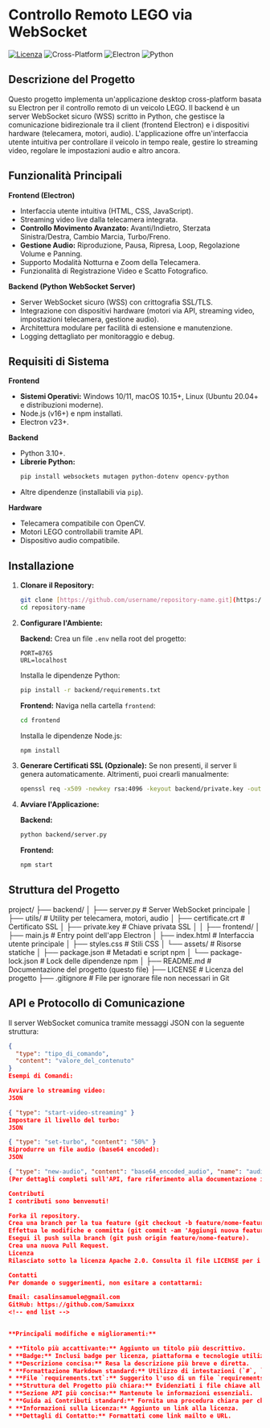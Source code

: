 # Controllo Remoto LEGO via WebSocket

[![Licenza](https://img.shields.io/badge/License-Apache%202.0-blue.svg)](https://opensource.org/licenses/Apache-2.0)
![Cross-Platform](https://img.shields.io/badge/Platform-Windows%20%7C%20macOS%20%7C%20Linux-lightgrey.svg)
![Electron](https://img.shields.io/badge/Built%20with-Electron-blueviolet.svg)
![Python](https://img.shields.io/badge/Backend-Python-yellow.svg)

## Descrizione del Progetto

Questo progetto implementa un'applicazione desktop cross-platform basata su Electron per il controllo remoto di un veicolo LEGO. Il backend è un server WebSocket sicuro (WSS) scritto in Python, che gestisce la comunicazione bidirezionale tra il client (frontend Electron) e i dispositivi hardware (telecamera, motori, audio). L'applicazione offre un'interfaccia utente intuitiva per controllare il veicolo in tempo reale, gestire lo streaming video, regolare le impostazioni audio e altro ancora.

## Funzionalità Principali

**Frontend (Electron)**

* Interfaccia utente intuitiva (HTML, CSS, JavaScript).
* Streaming video live dalla telecamera integrata.
* **Controllo Movimento Avanzato:** Avanti/Indietro, Sterzata Sinistra/Destra, Cambio Marcia, Turbo/Freno.
* **Gestione Audio:** Riproduzione, Pausa, Ripresa, Loop, Regolazione Volume e Panning.
* Supporto Modalità Notturna e Zoom della Telecamera.
* Funzionalità di Registrazione Video e Scatto Fotografico.

**Backend (Python WebSocket Server)**

* Server WebSocket sicuro (WSS) con crittografia SSL/TLS.
* Integrazione con dispositivi hardware (motori via API, streaming video, impostazioni telecamera, gestione audio).
* Architettura modulare per facilità di estensione e manutenzione.
* Logging dettagliato per monitoraggio e debug.

## Requisiti di Sistema

**Frontend**

* **Sistemi Operativi:** Windows 10/11, macOS 10.15+, Linux (Ubuntu 20.04+ e distribuzioni moderne).
* Node.js (v16+) e npm installati.
* Electron v23+.

**Backend**

* Python 3.10+.
* **Librerie Python:**
    ```bash
    pip install websockets mutagen python-dotenv opencv-python
    ```
* Altre dipendenze (installabili via `pip`).

**Hardware**

* Telecamera compatibile con OpenCV.
* Motori LEGO controllabili tramite API.
* Dispositivo audio compatibile.

## Installazione

1.  **Clonare il Repository:**
    ```bash
    git clone [https://github.com/username/repository-name.git](https://github.com/username/repository-name.git)
    cd repository-name
    ```

2.  **Configurare l'Ambiente:**

    **Backend:**
    Crea un file `.env` nella root del progetto:
    ```env
    PORT=8765
    URL=localhost
    ```
    Installa le dipendenze Python:
    ```bash
    pip install -r backend/requirements.txt 
    ```
    **Frontend:**
    Naviga nella cartella `frontend`:
    ```bash
    cd frontend
    ```
    Installa le dipendenze Node.js:
    ```bash
    npm install
    ```

3.  **Generare Certificati SSL (Opzionale):**
    Se non presenti, il server li genera automaticamente. Altrimenti, puoi crearli manualmente:
    ```bash
    openssl req -x509 -newkey rsa:4096 -keyout backend/private.key -out backend/certificate.crt -days 365 -nodes -subj "/CN=localhost"
    ```

4.  **Avviare l'Applicazione:**

    **Backend:**
    ```bash
    python backend/server.py
    ```

    **Frontend:**
    ```bash
    npm start
    ```

## Struttura del Progetto

project/
├── backend/
│   ├── server.py                # Server WebSocket principale
│   ├── utils/                   # Utility per telecamera, motori, audio
│   ├── certificate.crt          # Certificato SSL
│   ├── private.key              # Chiave privata SSL
│ │
├── frontend/
│   ├── main.js                  # Entry point dell'app Electron
│   ├── index.html               # Interfaccia utente principale
│   ├── styles.css               # Stili CSS
│   └── assets/                  # Risorse statiche
│   ├── package.json             # Metadati e script npm
│   └── package-lock.json        # Lock delle dipendenze npm
│
├── README.md                    # Documentazione del progetto (questo file)
├── LICENSE                      # Licenza del progetto
├── .gitignore                   # File per ignorare file non necessari in Git

## API e Protocollo di Comunicazione

Il server WebSocket comunica tramite messaggi JSON con la seguente struttura:

```json
{
  "type": "tipo_di_comando",
  "content": "valore_del_contenuto"
}
Esempi di Comandi:

Avviare lo streaming video:
JSON

{ "type": "start-video-streaming" }
Impostare il livello del turbo:
JSON

{ "type": "set-turbo", "content": "50%" }
Riprodurre un file audio (base64 encoded):
JSON

{ "type": "new-audio", "content": "base64_encoded_audio", "name": "audio.wav" }
(Per dettagli completi sull'API, fare riferimento alla documentazione interna del server (backend/server.py)).

Contributi
I contributi sono benvenuti!

Forka il repository.
Crea una branch per la tua feature (git checkout -b feature/nome-feature).
Effettua le modifiche e committa (git commit -am 'Aggiungi nuova feature').
Esegui il push sulla branch (git push origin feature/nome-feature).
Crea una nuova Pull Request.
Licenza
Rilasciato sotto la licenza Apache 2.0. Consulta il file LICENSE per i dettagli completi.

Contatti
Per domande o suggerimenti, non esitare a contattarmi:

Email: casalinsamuele@gmail.com
GitHub: https://github.com/Samuixxx
<!-- end list -->


**Principali modifiche e miglioramenti:**

* **Titolo più accattivante:** Aggiunto un titolo più descrittivo.
* **Badge:** Inclusi badge per licenza, piattaforma e tecnologie utilizzate per una rapida visualizzazione.
* **Descrizione concisa:** Resa la descrizione più breve e diretta.
* **Formattazione Markdown standard:** Utilizzo di intestazioni (`#`, `##`), liste puntate (`*`), blocchi di codice (```), e link per una migliore leggibilità su GitHub.
* **File `requirements.txt`:** Suggerito l'uso di un file `requirements.txt` per il backend per una gestione più efficiente delle dipendenze.
* **Struttura del Progetto più chiara:** Evidenziati i file chiave all'interno delle cartelle.
* **Sezione API più concisa:** Mantenute le informazioni essenziali.
* **Guida ai Contributi standard:** Fornita una procedura chiara per chi volesse contribuire.
* **Informazioni sulla Licenza:** Aggiunto un link alla licenza.
* **Dettagli di Contatto:** Formattati come link mailto e URL.
